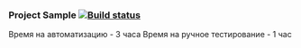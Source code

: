 ### Project Sample [![Build status](https://ci.appveyor.com/api/projects/status/13bmrsk70dvnvhaw?svg=true)](https://ci.appveyor.com/project/IvanPliska/unit-hw-4)
Время на автоматизацию - 3 часа
Время на ручное тестирование - 1 час